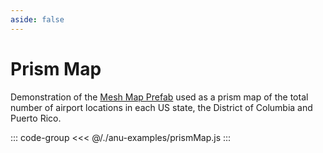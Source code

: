 ```yaml
---
aside: false
---
```


<script setup>
import { prismMap } from '../anu-examples/prismMap.js'
</script>

# Prism Map
Demonstration of the [Mesh Map Prefab](../guide/prefabs/meshmap.md) used as a prism map of the total number of airport locations in each US state, the District of Columbia and Puerto Rico.

<singleView :scene="prismMap" />

::: code-group
<<< @/./anu-examples/prismMap.js 
:::